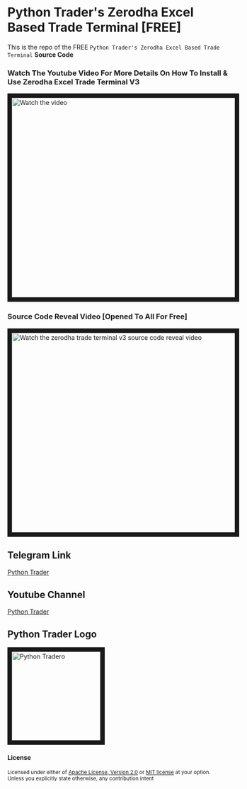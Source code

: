 # Python Trader's Zerodha Excel Based Trade Terminal [FREE]
This is the repo of the FREE `Python Trader's Zerodha Excel Based Trade Terminal` **Source Code** 

### Watch The Youtube Video For More Details On How To Install & Use Zerodha Excel Trade Terminal V3
<a href="http://www.youtube.com/watch?feature=player_embedded&v=2MgPtQijtCw" target="_blank">
 <img src="../.assets/thumbnails/zerodha_ttv3_thumbnail.png" alt="Watch the video" width="1000" height="450" border="10" />
</a>

### Source Code Reveal Video [Opened To All For Free]
<a href="http://www.youtube.com/watch?feature=player_embedded&v=2BROK1vGpq0" target="_blank">
 <img src="../.assets/thumbnails/zerodha_ttv3_thumbnail_1.png" alt="Watch the zerodha trade terminal v3 source code reveal video" width="1000" height="450" border="10" />
</a>


## Telegram Link
[Python Trader](https://t.me/pythontrader)

## Youtube Channel
[Python Trader](https://youtube.com/@pythontraders)

## Python Trader Logo
<a href="https://t.me/pythontrader" target="_blank">
 <img src="../.assets/thumbnails/PythonTraderGroup.jpeg" alt="Python Tradero" width="200" height="200" border="10" />
</a>


#### License

<sup>
Licensed under either of <a href="LICENSE-APACHE">Apache License, Version
2.0</a> or <a href="LICENSE-MIT">MIT license</a> at your option.
</sup>

<br>

<sub>
Unless you explicitly state otherwise, any contribution intent
